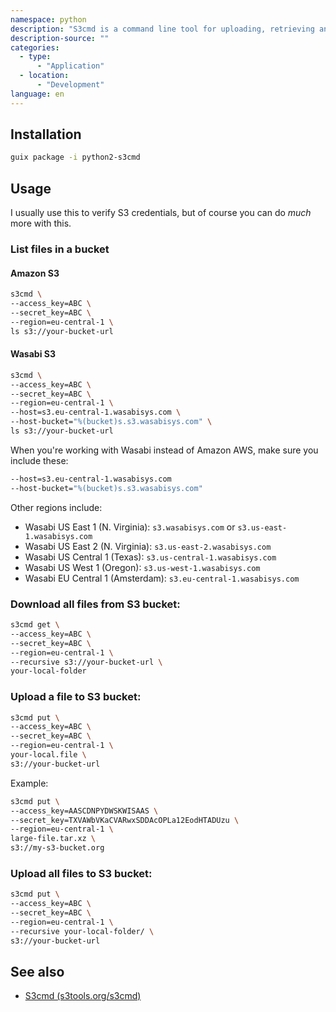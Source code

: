 ```yaml
---
namespace: python
description: "S3cmd is a command line tool for uploading, retrieving and managing data in storage services that are compatible with the Amazon Simple Storage Service (S3) protocol, including S3 itself. It supports rsync-like backup, GnuPG encryption, and more. It also supports management of Amazon's CloudFront content delivery network."
description-source: ""
categories:
  - type:
      - "Application"
  - location:
      - "Development"
language: en
---
```


## Installation

```bash
guix package -i python2-s3cmd
```

## Usage

I usually use this to verify S3 credentials, but of course you can do _much_ more with this.

### List files in a bucket

#### Amazon S3

```bash
s3cmd \
--access_key=ABC \
--secret_key=ABC \
--region=eu-central-1 \
ls s3://your-bucket-url
```

#### Wasabi S3

```bash
s3cmd \
--access_key=ABC \
--secret_key=ABC \
--region=eu-central-1 \
--host=s3.eu-central-1.wasabisys.com \
--host-bucket="%(bucket)s.s3.wasabisys.com" \
ls s3://your-bucket-url
```

When you're working with Wasabi instead of Amazon AWS, make sure you include these:

```bash
--host=s3.eu-central-1.wasabisys.com
--host-bucket="%(bucket)s.s3.wasabisys.com"
```

Other regions include:

- Wasabi US East 1 (N. Virginia): `s3.wasabisys.com` or `s3.us-east-1.wasabisys.com`
- Wasabi US East 2 (N. Virginia): `s3.us-east-2.wasabisys.com`
- Wasabi US Central 1 (Texas): `s3.us-central-1.wasabisys.com`
- Wasabi US West 1 (Oregon): `s3.us-west-1.wasabisys.com`
- Wasabi EU Central 1 (Amsterdam): `s3.eu-central-1.wasabisys.com`

### Download all files from S3 bucket:

```bash
s3cmd get \
--access_key=ABC \
--secret_key=ABC \
--region=eu-central-1 \
--recursive s3://your-bucket-url \
your-local-folder
```

### Upload a file to S3 bucket:

```bash
s3cmd put \
--access_key=ABC \
--secret_key=ABC \
--region=eu-central-1 \
your-local.file \
s3://your-bucket-url
```

Example:

```bash
s3cmd put \
--access_key=AASCDNPYDWSKWISAAS \
--secret_key=TXVAWbVKaCVARwxSDDAcOPLa12EodHTADUzu \
--region=eu-central-1 \
large-file.tar.xz \
s3://my-s3-bucket.org
```

### Upload all files to S3 bucket:

```bash
s3cmd put \
--access_key=ABC \
--secret_key=ABC \
--region=eu-central-1 \
--recursive your-local-folder/ \
s3://your-bucket-url
```

## See also

- [S3cmd (s3tools.org/s3cmd)](https://s3tools.org/s3cmd)
